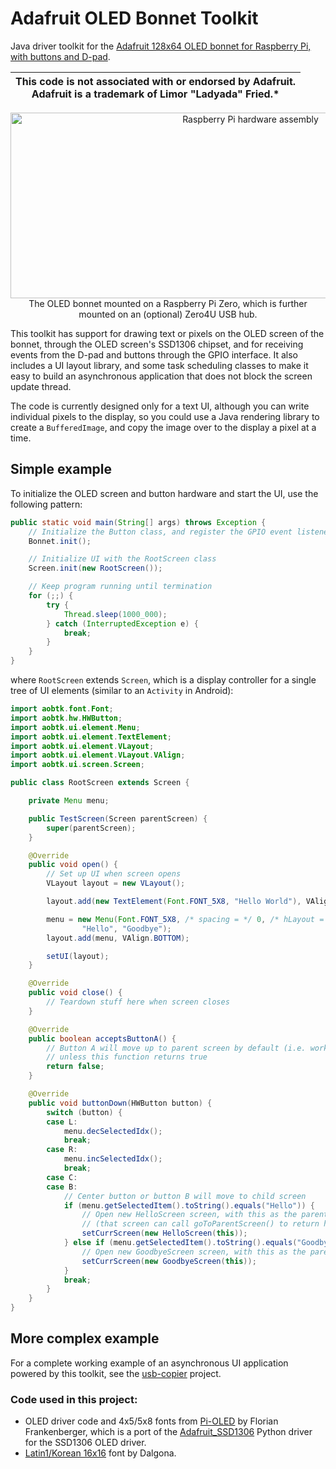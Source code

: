 # Adafruit OLED Bonnet Toolkit
Java driver toolkit for the [Adafruit 128x64 OLED bonnet for Raspberry Pi, with buttons and D-pad](https://www.adafruit.com/product/3531).

| This code is not associated with or endorsed by Adafruit.<br>Adafruit is a trademark of Limor "Ladyada" Fried.* |
|-----------------------------|

<p align="center"><a href="https://raw.githubusercontent.com/lukehutch/Adafruit-OLED-Bonnet-Toolkit/master/rpi-assembly.jpg"><img alt="Raspberry Pi hardware assembly" height="297" width="752" src="https://raw.githubusercontent.com/lukehutch/Adafruit-OLED-Bonnet-Toolkit/master/rpi-assembly.jpg"></a><br>The OLED bonnet mounted on a Raspberry Pi Zero, which is further mounted on an (optional) Zero4U USB hub.</p>

This toolkit has support for drawing text or pixels on the OLED screen of the bonnet, through the OLED screen's SSD1306 chipset,
and for receiving events from the D-pad and buttons through the GPIO interface. It also includes a UI layout library, and some
task scheduling classes to make it easy to build an asynchronous application that does not block the screen update thread.

The code is currently designed only for a text UI, although you can write individual pixels to the display, so you could use a Java rendering library
to create a `BufferedImage`, and copy the image over to the display a pixel at a time. 

## Simple example

To initialize the OLED screen and button hardware and start the UI, use the following pattern:

```java
public static void main(String[] args) throws Exception {
    // Initialize the Button class, and register the GPIO event listeners
    Bonnet.init();

    // Initialize UI with the RootScreen class
    Screen.init(new RootScreen());

    // Keep program running until termination
    for (;;) {
        try {
            Thread.sleep(1000_000);
        } catch (InterruptedException e) {
            break;
        }
    }
}
```

where `RootScreen` extends `Screen`, which is a display controller for a single tree of UI elements (similar to an `Activity` in Android):

```java
import aobtk.font.Font;
import aobtk.hw.HWButton;
import aobtk.ui.element.Menu;
import aobtk.ui.element.TextElement;
import aobtk.ui.element.VLayout;
import aobtk.ui.element.VLayout.VAlign;
import aobtk.ui.screen.Screen;

public class RootScreen extends Screen {

    private Menu menu;

    public TestScreen(Screen parentScreen) {
        super(parentScreen);
    }

    @Override
    public void open() {
    	// Set up UI when screen opens
        VLayout layout = new VLayout();

        layout.add(new TextElement(Font.FONT_5X8, "Hello World"), VAlign.TOP);

        menu = new Menu(Font.FONT_5X8, /* spacing = */ 0, /* hLayout = */ true,
                "Hello", "Goodbye");
        layout.add(menu, VAlign.BOTTOM);

        setUI(layout);
    }

    @Override
    public void close() {
        // Teardown stuff here when screen closes
    }

    @Override
    public boolean acceptsButtonA() {
        // Button A will move up to parent screen by default (i.e. works as a "cancel" button),
        // unless this function returns true
        return false;
    }

    @Override
    public void buttonDown(HWButton button) {
        switch (button) {
        case L:
            menu.decSelectedIdx();
            break;
        case R:
            menu.incSelectedIdx();
            break;
        case C:
        case B:
            // Center button or button B will move to child screen
            if (menu.getSelectedItem().toString().equals("Hello")) {
                // Open new HelloScreen screen, with this as the parent
                // (that screen can call goToParentScreen() to return here)
                setCurrScreen(new HelloScreen(this));
            } else if (menu.getSelectedItem().toString().equals("Goodbye")) {
                // Open new GoodbyeScreen screen, with this as the parent
                setCurrScreen(new GoodbyeScreen(this));
            }
            break;
        }
    }
}
```

## More complex example

For a complete working example of an asynchronous UI application powered by this toolkit, see the [usb-copier](https://github.com/lukehutch/usb-copier) project. 

### Code used in this project:

* OLED driver code and 4x5/5x8 fonts from [Pi-OLED](https://github.com/entrusc/Pi-OLED) by Florian Frankenberger, which is a port of
the [Adafruit_SSD1306](https://github.com/adafruit/Adafruit_SSD1306) Python driver for the SSD1306 OLED driver.
* [Latin1/Korean 16x16](https://github.com/Dalgona/neodgm/blob/master/font.py) font by Dalgona. 
